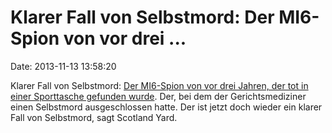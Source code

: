 Klarer Fall von Selbstmord: Der MI6-Spion von vor drei \...
===========================================================

Date: 2013-11-13 13:58:20

Klarer Fall von Selbstmord: [Der MI6-Spion von vor drei Jahren, der tot
in einer Sporttasche gefunden
wurde](http://www.theguardian.com/uk-news/2013/nov/13/mi6-spy-dead-bag-locked-himself-gareth-williams).
Der, bei dem der Gerichtsmediziner einen Selbstmord ausgeschlossen
hatte. Der ist jetzt doch wieder ein klarer Fall von Selbstmord, sagt
Scotland Yard.
